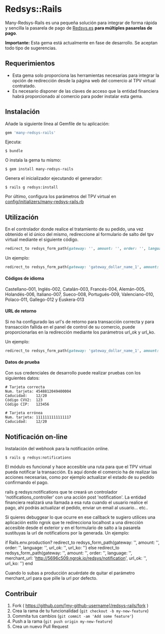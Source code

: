 # Redsys::Rails

Many-Redsys-Rails es una pequeña solución para integrar de forma rápida y sencilla la pasarela de pago de [Redsys.es](http://www.redsys.es/) **para múltiples pasarelas de pago**.

**Importante:** Esta gema está actualmente en fase de desarrollo. Se aceptan todo tipo de sugerencias.

## Requerimientos
- Esta gema solo proporciona las herramientas necesarias para integrar la opción de redirección desde la página web del comercio al TPV virtual contratado.
- Es necesario disponer de las claves de acceso que la entidad financiera habrá proporcionado al comercio para poder instalar esta gema.

## Instalación

Añade la siguiente línea al Gemfile de tu aplicación:

```ruby
gem 'many-redsys-rails'
```

Ejecuta:

    $ bundle

O instala la gema tu mismo:

    $ gem install many-redsys-rails

Genera el inicializador ejecutando el generador:

    $ rails g redsys:install

Por último, configura los parámetros del TPV virtual en [config/initializers/many-redsys-rails.rb](lib/generators/templates/many-redsys-rails.rb)

## Utilización

En el controlador donde realice el tratamiento de su pedido, una vez obtenido el id único del mismo, 
redireccione al formulario de salto del tpv virtual mediante el siguiente código.

```ruby
redirect_to redsys_form_path(gateway: '', amount: '', order: '', language: '')
```

Un ejemplo:

```ruby
redirect_to redsys_form_path(gateway: 'gateway_dollar_name_1', amount: '20.35', order: '0001', language: '001')
```

#### Códigos de idioma

Castellano-001, Inglés-002, Catalán-003, Francés-004, Alemán-005, Holandés-006, Italiano-007, Sueco-008, Portugués-009,
Valenciano-010, Polaco-011, Gallego-012 y Euskera-013

#### URL de retorno

Si no ha configurado las url's de retorno para transacción correcta y para transacción fallida en el panel de control de su comercio,
puede proporcionarlas en la redirección mediante los parámetros url_ok y url_ko.

Un ejemplo:

```ruby
redirect_to redsys_form_path(gateway: 'gateway_dollar_name_1', amount: '20.35', order: '0001', language: '001', url_ok: 'http://misite.com/pedido_ok', url_ko: 'http://misite.com/pedido_error')
```

#### Datos de prueba

Con sus credenciales de desarrollo puede realizar pruebas con los siguientes datos:

```
# Tarjeta correcta
Num. tarjeta: 4548812049400004
Caducidad:    12/20
Código CVV2:  123
Código CIP:   123456
```

```
# Tarjeta errónea
Num. tarjeta: 1111111111111117
Caducidad:    12/20
```

## Notificación on-line

Instalación del webhook para la notificación online.

    $ rails g redsys:notifications

El módulo es funcional y hace accesible una ruta para que el TPV virtual pueda notificar la transacción. Es aquí donde el comercio
ha de realizar las acciones necesarias, como por ejemplo actualizar el estado de su pedido confirmando el pago.

rails g redsys:notifications que te creará un controlador 'notifications_controller' con una acción post 'notification'. La entidad financiera realizará una llamada a esa ruta cuando el usuario realice el pago, ahí podrás actualizar el pedido, enviar un email al usuario... etc..

Si quieres debuggear lo que ocurre en ese callback te sugiero utilices una aplicación estilo ngrok que te redirecciona localhost a una dirección accesible desde el exterior y en el formulario de salto a la pasarela sustituyas la url de notifications por la generada. Un ejemplo:

if Rails.env.production?
  redirect_to redsys_form_path(gateway: '', amount: '', order: '', language: '', url_ok: '', url_ko: '')
else
  redirect_to redsys_form_path(gateway: '', amount: '', order: '', language: '', merchant_url: 'http://5696c509.ngrok.io/redsys/notification', url_ok: '', url_ko: '')
end
 
Cuando lo subas a producción acuérdate de quitar el parámetro merchant_url para que pille la url por defecto.

## Contribuir

1. Fork ( https://github.com/[my-github-username]/redsys-rails/fork )
2. Crea la rama de tu funcionalidad (`git checkout -b my-new-feature`)
3. Commita tus cambios (`git commit -am 'Add some feature'`)
4. Push a la rama (`git push origin my-new-feature`)
5. Crea un nuevo Pull Request
